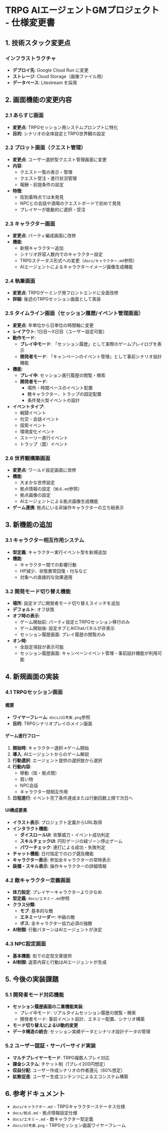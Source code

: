 # TRPG AIエージェントGMプロジェクト - 仕様変更書

## 1. 技術スタック変更点

### インフラストラクチャ
- **デプロイ先**: Google Cloud Run に変更
- **ストレージ**: Cloud Storage（画像ファイル用）
- **データベース**: Litestream を採用

## 2. 画面機能の変更内容

### 2.1 あらすじ画面
- **変更点**: TRPGセッション用システムプロンプトに特化
- **目的**: シナリオの全体設定とTRPG世界観の設定

### 2.2 プロット画面（クエスト管理）
- **変更点**: ユーザー選択型クエスト管理画面に変更
- **内容**: 
  - クエスト一覧の表示・管理
  - クエスト受注・進行状況管理
  - 報酬・前提条件の設定
- **特徴**: 
  - 街到着時点では未発見
  - NPCとの会話や酒場のクエストボードで初めて発見
  - プレイヤーが能動的に選択・受注

### 2.3 キャラクター画面
- **変更点**: パーティ編成画面に改修
- **機能**:
  - 新規キャラクター追加
  - シナリオ許容人数内でのキャラクター設定
  - TRPGステータス形式への変更（`docs/キャラクター.md`参照）
  - AIエージェントによるキャラクターイメージ画像生成機能

### 2.4 執筆画面
- **変更点**: TRPGゲーミング用フロントエンドに全面改修
- **詳細**: 後述のTRPGセッション画面として実装

### 2.5 タイムライン画面（セッション履歴/イベント管理画面）
- **変更点**: 年単位から日単位の時間軸に変更
- **レイアウト**: 1日目～X日目（ユーザー設定可能）
- **動作モード**:
  - **プレイ中モード**: 「セッション履歴」として実際のゲームプレイログを表示
  - **開発者モード**: 「キャンペーンのイベント管理」として事前シナリオ設計機能
- **機能**:
  - **プレイ中**: セッション進行履歴の閲覧・検索
  - **開発者モード**: 
    - 場所・時間ベースのイベント配置
    - 敵キャラクター、トラップの固定配置
    - 条件発火型イベントの設計
- **イベントタイプ**:
  - 戦闘イベント
  - 社交・会話イベント
  - 探索イベント
  - 環境変化イベント
  - ストーリー進行イベント
  - トラップ（罠）イベント

### 2.6 世界観構築画面
- **変更点**: ワールド設定画面に改修
- **機能**:
  - 大まかな世界設定
  - 拠点情報の設定（`拠点.md`参照）
  - 拠点画像の設定
  - AIエージェントによる拠点画像生成機能
- **ゲーム連携**: 拠点にいる非操作キャラクターの立ち絵表示

## 3. 新機能の追加

### 3.1 キャラクター相互作用システム
- **型定義**: キャラクター実行イベント型を新規追加
- **機能**:
  - キャラクター間での影響行動
  - HP減少、状態異常回復・付与など
  - 対象への直接的な効果適用

### 3.2 開発モード切り替え機能
- **場所**: 設定タブに開発者モード切り替えスイッチを追加
- **デフォルト**: オフ状態
- **オフ時の表示**:
  - ゲーム開始前: パーティ設定とTRPGセッション移行のみ
  - ゲーム開始後: 設定タブとAIChatパネルが非表示
  - セッション履歴画面: プレイ履歴の閲覧のみ
- **オン時**: 
  - 全設定項目が表示可能
  - セッション履歴画面: キャンペーンイベント管理・事前設計機能が利用可能

## 4. 新規画面の実装

### 4.1 TRPGセッション画面
#### 概要
- **ワイヤーフレーム**: `docs/UI考案.png`参照
- **目的**: TRPGシナリオプレイのメイン画面

#### ゲーム進行フロー
1. **開始時**: キャラクター選択→ゲーム開始
2. **導入**: AIエージェントからのゲーム解説
3. **行動選択**: エージェント提供の選択肢から選択
4. **行動内容**:
   - 移動（街・拠点間）
   - 買い物
   - NPC会話
   - キャラクター間相互作用
5. **日程進行**: イベント完了条件達成または行動回数上限で次日へ

#### UI構成要素
- **イラスト表示**: プロジェクト定義からURL取得
- **インタラクト機能**:
  - **ダイスロールUI**: 攻撃威力・イベント成功判定
  - **スキルチェックUI**: 円形ゲージの緑ゾーン停止ゲーム
  - **パワーチェック**: 連打による成功・失敗判定
- **チャット機能**: 日付指定でのログ遡及機能
- **キャラクター表示**: 参加全キャラクターの常時表示
- **装備・スキル表示**: 操作キャラクターの詳細情報

### 4.2 敵キャラクター定義画面
- **体力設定**: プレイヤーキャラクターより少なめ
- **型定義**: `docs/エネミー.md`参照
- **クラス分類**:
  - **モブ**: 基本的な敵
  - **エネミーリーダー**: 中級の敵
  - **ボス**: 全キャラクター協力必須の強敵
- **AI制御**: 行動パターンはAIエージェントが決定

### 4.3 NPC設定画面
- **基本機能**: 街での定型文章提供
- **AI制御**: 返答内容と行動はAIエージェントが生成

## 5. 今後の実装課題

### 5.1 開発者モード対応機能
- **セッション履歴画面の二重機能実装**:
  - プレイ中モード: リアルタイムセッション履歴の閲覧・検索
  - 開発者モード: 事前イベント設計、エネミー配置、シナリオ構築
- **モード切り替えによるUI動的変更**
- **データ構造の統合**: セッション実績データとシナリオ設計データの管理

### 5.2 ユーザー認証・サーバーサイド実装
- **マルチプレイヤーモード**: TRPG複数人プレイ対応
- **課金システム**: チケット制（1プレイ200円想定）
- **収益分配**: ユーザー作成シナリオの作者還元（60%想定）
- **拡散促進**: ユーザー生成コンテンツによるエコシステム構築

## 6. 参考ドキュメント
- `docs/キャラクター.md` - TRPGキャラクターステータス仕様
- `docs/拠点.md` - 拠点情報設定仕様  
- `docs/エネミー.md` - 敵キャラクター型定義
- `docs/UI考案.png` - TRPGセッション画面ワイヤーフレーム